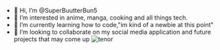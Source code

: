 - 👋 Hi, I’m @SuperBuutterBun5
- 👀 I’m interested in anime, manga, cooking and all things tech.
- 🌱 I’m currently learning how to code,"im kind of a newbie at this point"
- 💞️ I’m looking to collaborate on my social media application and future projects that may come up
![tenor](https://user-images.githubusercontent.com/85677092/121518312-a30ffc80-c9f0-11eb-9401-76f10526274b.gif)


<!---
SuperBuutterBun5/SuperBuutterBun5 is a ✨ special ✨ repository because its `README.md` (this file) appears on your GitHub profile.
You can click the Preview link to take a look at your changes.
--->
